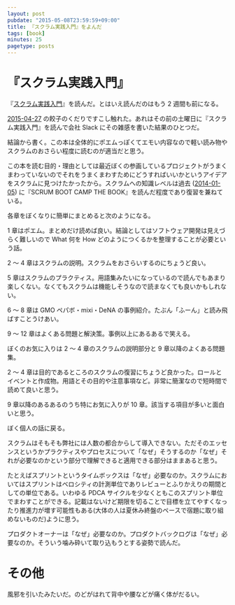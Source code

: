 ```yaml
---
layout: post
pubdate: "2015-05-08T23:59:59+09:00"
title: 『スクラム実践入門』をよんだ
tags: [book]
minutes: 25
pagetype: posts
---
```

# 『スクラム実践入門』

『[スクラム実践入門](http://www.amazon.co.jp/dp/4774172367/)』を読んだ。とはいえ読んだのはもう 2 週間も前になる。

[2015-04-27][] の餃子のくだりですこし触れた。あれはその前の土曜日に『スクラム実践入門』を読んで会社 Slack にその雑感を書いた結果のひとつだ。

結論から書く。この本は全体的にポエムっぽくてエモい内容なので軽い読み物やスクラムのおさらい程度に読むのが適当だと思う。

この本を読む目的・理由としては最近ぼくの参画しているプロジェクトがうまくまわっていないのでそれをうまくまわすためにどうすればいいかというアイデアをスクラムに見つけたかったから。スクラムへの知識レベルは過去 ([2014-01-05][]) に『SCRUM BOOT CAMP THE BOOK』を読んだ程度であり復習を兼ねている。

各章をぼくなりに簡単にまとめると次のようになる。

1 章はポエム。まとめだけ読めば良い。結論としてはソフトウェア開発は見えづらく難しいので What 何を How どのようにつくるかを整理することが必要という話。

2 〜 4 章はスクラムの説明。スクラムをおさらいするのにちょうど良い。

5 章はスクラムのプラクティス。用語集みたいになっているので読んでもあまり楽しくない。なくてもスクラムは機能しそうなので読まなくても良いかもしれない。

6 〜 8 章は GMO ペパボ・mixi・DeNA の事例紹介。たぶん「ふーん」と読み飛ばすことうけあい。

9 〜 12 章はよくある問題と解決策。事例以上にあるあるで笑える。

ぼくのお気に入りは 2 〜 4 章のスクラムの説明部分と 9 章以降のよくある問題集。

2 〜 4 章は目的であるところのスクラムの復習にちょうど良かった。ロールとイベントと作成物。用語とその目的や注意事項など。非常に簡潔なので短時間で読めて良いと思う。

9 章以降のあるあるのうち特にお気に入りが 10 章。該当する項目が多いと面白いと思う。

ぼく個人の話に戻る。

スクラムはそもそも弊社には人数の都合からして導入できない。ただそのエッセンスというかプラクティスやプロセスについて「なぜ」そうするのか「なぜ」それが必要なのかという部分で理解できると適用できる部分はままあると思う。

たとえばスプリントというタイムボックスは「なぜ」必要なのか。スクラムにおいてはスプリントはベロシティの計測単位でありレビューとふりかえりの期間としての単位である。いわゆる PDCA サイクルを少なくともこのスプリント単位でまわすことができる。記載はないけど期限を切ることで目標を立てやすくなったり推進力が増す可能性もある(大体の人は夏休み終盤のペースで宿題に取り組めないものだ)ように思う。

プロダクトオーナーは「なぜ」必要なのか。プロダクトバックログは「なぜ」必要なのか。そういう噛み砕いて取り込もうとする姿勢で読んだ。

# その他

風邪を引いたみたいだ。のどがはれて背中や腰などが痛く体がだるい。

[2014-01-05]: http://blog.bouzuya.net/2014/01/05/
[2015-04-27]: http://blog.bouzuya.net/2015/04/27/
